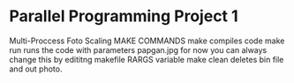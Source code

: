 # Parallel Programming Project 1
 Multi-Proccess Foto Scaling
 MAKE COMMANDS
 make
 compiles code
 make run
 runs the code with parameters papgan.jpg for now
 you can always change this by edititng makefile RARGS variable
 make clean
 deletes bin file and out photo.
